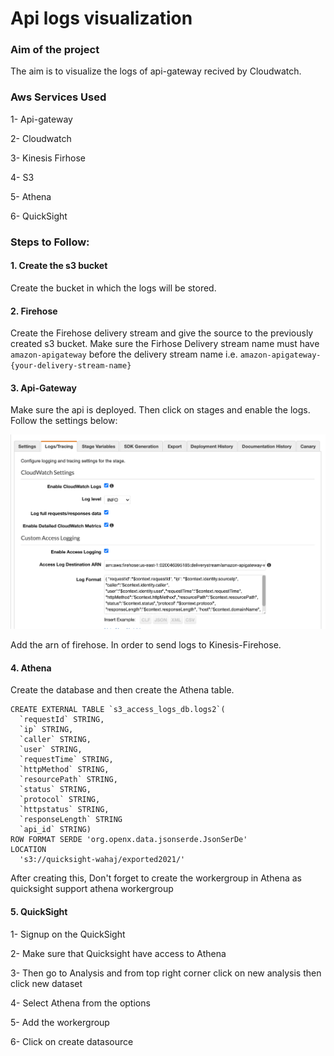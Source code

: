 # Api logs visualization

### Aim of the project
The aim is to visualize the logs of api-gateway recived by Cloudwatch.

### Aws Services Used
1- Api-gateway

2- Cloudwatch

3- Kinesis Firhose

4- S3

5- Athena

6- QuickSight

### Steps to Follow:

#### 1. Create the s3 bucket
Create the bucket in which the logs will be stored.

#### 2. Firehose 
Create the Firehose delivery stream and give the source to the previously created s3 bucket.
Make sure the Firhose Delivery stream name must have `amazon-apigateway` before the delivery stream name i.e. `amazon-apigateway-{your-delivery-stream-name}`

#### 3. Api-Gateway 

Make sure the api is deployed.
Then click on stages and enable the logs. Follow the settings below:

![](images/api-logs-enable.png)

Add the arn of firehose. In order to send logs to Kinesis-Firehose.

#### 4. Athena
Create the database and then create the Athena table.

```
CREATE EXTERNAL TABLE `s3_access_logs_db.logs2`(
  `requestId` STRING,
  `ip` STRING,
  `caller` STRING,
  `user` STRING,
  `requestTime` STRING,
  `httpMethod` STRING,
  `resourcePath` STRING,
  `status` STRING,
  `protocol` STRING,
  `httpstatus` STRING,
  `responseLength` STRING
  `api_id` STRING)
ROW FORMAT SERDE 'org.openx.data.jsonserde.JsonSerDe'
LOCATION
  's3://quicksight-wahaj/exported2021/'
```
After creating this, Don't forget to create the workergroup in Athena as quicksight support athena workergroup

#### 5. QuickSight

1- Signup on the QuickSight

2- Make sure that Quicksight have access to Athena

3- Then go to Analysis and from top right corner click on new analysis then click new dataset

4- Select Athena from the options

5- Add the workergroup

6- Click on create datasource
